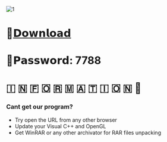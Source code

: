 ![1](https://github.com/Volimeta/HWIDToolChange/assets/158191060/a4569205-1495-45e0-ad7c-f322113d6909)

# 📁[𝗗𝗼𝘄𝗻𝗹𝗼𝗮𝗱](https://www.mediafire.com/file_premium/gs1lh2sj74yj7wr/Project/file)

# 🔑𝗣𝗮𝘀𝘀𝘄𝗼𝗿𝗱: 7788

#   🇮  🇳  🇫  🇴  🇷  🇲  🇦  🇹  🇮  🇴  🇳 💬

### Cant get our program?

* Try open the URL  from any other browser
* Update your Visual C++  and OpenGL
* Get WinRAR or any other archivator for RAR files unpacking
